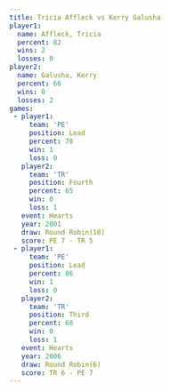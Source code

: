 ```yaml
---
title: Tricia Affleck vs Kerry Galusha
player1:               
  name: Affleck, Tricia
  percent: 82          
  wins: 2              
  losses: 0            
player2:               
  name: Galusha, Kerry 
  percent: 66          
  wins: 0              
  losses: 2            
games:
 - player1:        
     team: 'PE'    
     position: Lead
     percent: 78   
     win: 1        
     loss: 0       
   player2:          
     team: 'TR'      
     position: Fourth
     percent: 65     
     win: 0          
     loss: 1         
   event: Hearts        
   year: 2001           
   draw: Round Robin(10)
   score: PE 7 - TR 5   
 - player1:        
     team: 'PE'    
     position: Lead
     percent: 86   
     win: 1        
     loss: 0       
   player2:         
     team: 'TR'     
     position: Third
     percent: 68    
     win: 0         
     loss: 1        
   event: Hearts       
   year: 2006          
   draw: Round Robin(6)
   score: TR 6 - PE 7  
---
```

